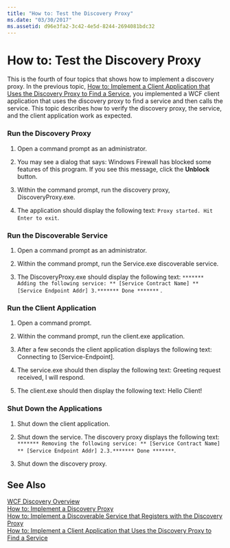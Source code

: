 ```yaml
---
title: "How to: Test the Discovery Proxy"
ms.date: "03/30/2017"
ms.assetid: d96e3fa2-3c42-4e5d-8244-2694081bdc32
---
```

# How to: Test the Discovery Proxy
This is the fourth of four topics that shows how to implement a discovery proxy. In the previous topic, [How to: Implement a Client Application that Uses the Discovery Proxy to Find a Service](../../../../docs/framework/wcf/feature-details/client-app-discovery-proxy-to-find-a-service.md), you implemented a WCF client application that uses the discovery proxy to find a service and then calls the service. This topic describes how to verify the discovery proxy, the service, and the client application work as expected.  
  
### Run the Discovery Proxy  
  
1. Open a command prompt as an administrator.  
  
2. You may see a dialog that says: Windows Firewall has blocked some features of this program. If you see this message, click the **Unblock** button.  
  
3. Within the command prompt, run the discovery proxy, DiscoveryProxy.exe.  
  
4. The application should display the following text: `Proxy started. Hit Enter to exit`.  
  
### Run the Discoverable Service  
  
1. Open a command prompt as an administrator.  
  
2. Within the command prompt, run the Service.exe discoverable service.  
  
3. The DiscoveryProxy.exe should display the following text: `******* Adding the following service: ** [Service Contract Name] ** [Service Endpoint Addr] 3.******* Done *******` .  
  
### Run the Client Application  
  
1. Open a command prompt.  
  
2. Within the command prompt, run the client.exe application.  
  
3. After a few seconds the client application displays the following text: Connecting to [Service-Endpoint].  
  
4. The service.exe should then display the following text: Greeting request received, I will respond.  
  
5. The client.exe should then display the following text: Hello Client!  
  
### Shut Down the Applications  
  
1. Shut down the client application.  
  
2. Shut down the service. The discovery proxy displays the following text: `******* Removing the following service: ** [Service Contract Name] ** [Service Endpoint Addr] 2.3.******* Done *******`.  
  
3. Shut down the discovery proxy.  
  
## See Also  
 [WCF Discovery Overview](../../../../docs/framework/wcf/feature-details/wcf-discovery-overview.md)  
 [How to: Implement a Discovery Proxy](../../../../docs/framework/wcf/feature-details/how-to-implement-a-discovery-proxy.md)  
 [How to: Implement a Discoverable Service that Registers with the Discovery Proxy](../../../../docs/framework/wcf/feature-details/discoverable-service-that-registers-with-the-discovery-proxy.md)  
 [How to: Implement a Client Application that Uses the Discovery Proxy to Find a Service](../../../../docs/framework/wcf/feature-details/client-app-discovery-proxy-to-find-a-service.md)
